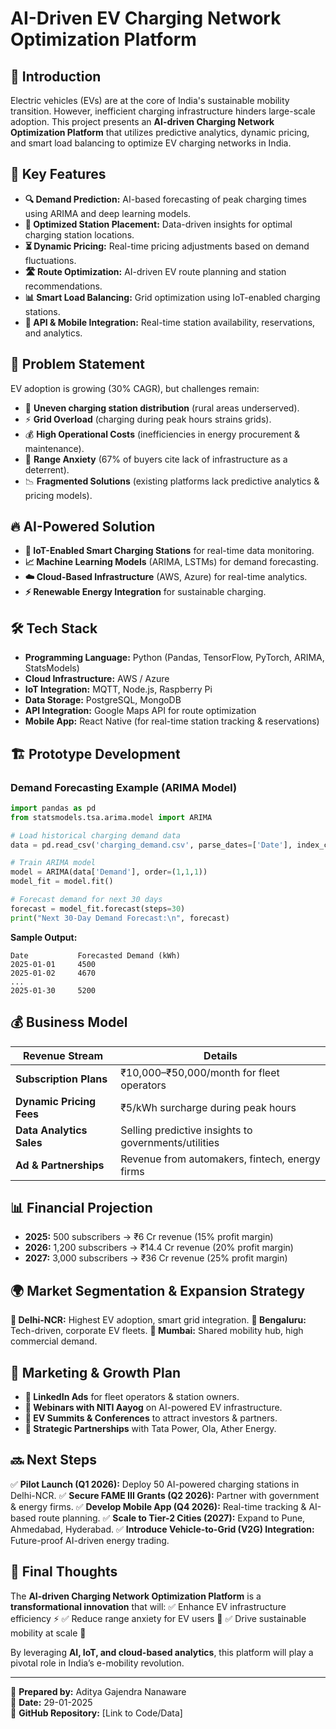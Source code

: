 # AI-Driven EV Charging Network Optimization Platform

## 🚀 Introduction
Electric vehicles (EVs) are at the core of India's sustainable mobility transition. However, inefficient charging infrastructure hinders large-scale adoption. This project presents an **AI-driven Charging Network Optimization Platform** that utilizes predictive analytics, dynamic pricing, and smart load balancing to optimize EV charging networks in India.

## 🌟 Key Features
- **🔍 Demand Prediction:** AI-based forecasting of peak charging times using ARIMA and deep learning models.
- **📍 Optimized Station Placement:** Data-driven insights for optimal charging station locations.
- **⏳ Dynamic Pricing:** Real-time pricing adjustments based on demand fluctuations.
- **🛣 Route Optimization:** AI-driven EV route planning and station recommendations.
- **📊 Smart Load Balancing:** Grid optimization using IoT-enabled charging stations.
- **📡 API & Mobile Integration:** Real-time station availability, reservations, and analytics.

## 📌 Problem Statement
EV adoption is growing (30% CAGR), but challenges remain:
- 🚧 **Uneven charging station distribution** (rural areas underserved).
- ⚡ **Grid Overload** (charging during peak hours strains grids).
- 💰 **High Operational Costs** (inefficiencies in energy procurement & maintenance).
- 🔋 **Range Anxiety** (67% of buyers cite lack of infrastructure as a deterrent).
- 📉 **Fragmented Solutions** (existing platforms lack predictive analytics & pricing models).

## 🔥 AI-Powered Solution
- **🔗 IoT-Enabled Smart Charging Stations** for real-time data monitoring.
- **📈 Machine Learning Models** (ARIMA, LSTMs) for demand forecasting.
- **☁️ Cloud-Based Infrastructure** (AWS, Azure) for real-time analytics.
- **⚡ Renewable Energy Integration** for sustainable charging.

## 🛠 Tech Stack
- **Programming Language:** Python (Pandas, TensorFlow, PyTorch, ARIMA, StatsModels)
- **Cloud Infrastructure:** AWS / Azure
- **IoT Integration:** MQTT, Node.js, Raspberry Pi
- **Data Storage:** PostgreSQL, MongoDB
- **API Integration:** Google Maps API for route optimization
- **Mobile App:** React Native (for real-time station tracking & reservations)

## 🏗 Prototype Development
### Demand Forecasting Example (ARIMA Model)
```python
import pandas as pd
from statsmodels.tsa.arima.model import ARIMA

# Load historical charging demand data
data = pd.read_csv('charging_demand.csv', parse_dates=['Date'], index_col='Date')

# Train ARIMA model
model = ARIMA(data['Demand'], order=(1,1,1))
model_fit = model.fit()

# Forecast demand for next 30 days
forecast = model_fit.forecast(steps=30)
print("Next 30-Day Demand Forecast:\n", forecast)
```
**Sample Output:**
```
Date           Forecasted Demand (kWh)
2025-01-01     4500
2025-01-02     4670
...
2025-01-30     5200
```

## 💰 Business Model
| **Revenue Stream** | **Details** |
|-------------------|------------|
| **Subscription Plans** | ₹10,000–₹50,000/month for fleet operators |
| **Dynamic Pricing Fees** | ₹5/kWh surcharge during peak hours |
| **Data Analytics Sales** | Selling predictive insights to governments/utilities |
| **Ad & Partnerships** | Revenue from automakers, fintech, energy firms |

## 📊 Financial Projection
- **2025:** 500 subscribers → ₹6 Cr revenue (15% profit margin)
- **2026:** 1,200 subscribers → ₹14.4 Cr revenue (20% profit margin)
- **2027:** 3,000 subscribers → ₹36 Cr revenue (25% profit margin)

## 🌍 Market Segmentation & Expansion Strategy
**📍 Delhi-NCR:** Highest EV adoption, smart grid integration.
**📍 Bengaluru:** Tech-driven, corporate EV fleets.
**📍 Mumbai:** Shared mobility hub, high commercial demand.

## 📣 Marketing & Growth Plan
- **🎯 LinkedIn Ads** for fleet operators & station owners.
- **📢 Webinars with NITI Aayog** on AI-powered EV infrastructure.
- **🚀 EV Summits & Conferences** to attract investors & partners.
- **🔗 Strategic Partnerships** with Tata Power, Ola, Ather Energy.

## 🔜 Next Steps
✅ **Pilot Launch (Q1 2026):** Deploy 50 AI-powered charging stations in Delhi-NCR.
✅ **Secure FAME III Grants (Q2 2026):** Partner with government & energy firms.
✅ **Develop Mobile App (Q4 2026):** Real-time tracking & AI-based route planning.
✅ **Scale to Tier-2 Cities (2027):** Expand to Pune, Ahmedabad, Hyderabad.
✅ **Introduce Vehicle-to-Grid (V2G) Integration:** Future-proof AI-driven energy trading.

## 📌 Final Thoughts
The **AI-driven Charging Network Optimization Platform** is a **transformational innovation** that will:
✅ Enhance EV infrastructure efficiency ⚡
✅ Reduce range anxiety for EV users 🔋
✅ Drive sustainable mobility at scale 🌱

By leveraging **AI, IoT, and cloud-based analytics**, this platform will play a pivotal role in India’s e-mobility revolution.

---
📅 **Prepared by:** Aditya Gajendra Nanaware  
📆 **Date:** 29-01-2025  
🔗 **GitHub Repository:** [Link to Code/Data]  
